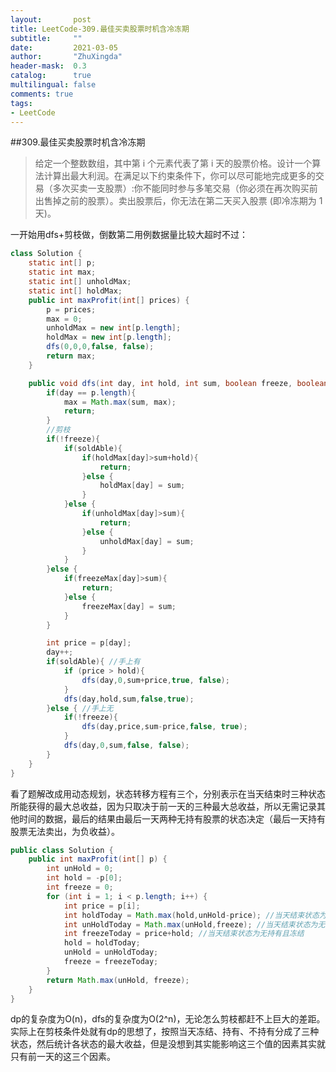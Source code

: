 ```yaml
---
layout:       post
title: LeetCode-309.最佳买卖股票时机含冷冻期
subtitle:     ""
date:         2021-03-05
author:       "ZhuXingda"
header-mask:  0.3
catalog:      true
multilingual: false
comments: true
tags:
- LeetCode
---
```

##309.最佳买卖股票时机含冷冻期
>给定一个整数数组，其中第 i 个元素代表了第 i 天的股票价格。设计一个算法计算出最大利润。在满足以下约束条件下，你可以尽可能地完成更多的交易（多次买卖一支股票）:你不能同时参与多笔交易（你必须在再次购买前出售掉之前的股票）。卖出股票后，你无法在第二天买入股票 (即冷冻期为 1 天)。

一开始用dfs+剪枝做，倒数第二用例数据量比较大超时不过：
```java
class Solution {
    static int[] p;
    static int max;
    static int[] unholdMax;
    static int[] holdMax;
    public int maxProfit(int[] prices) {
        p = prices;
        max = 0;
        unholdMax = new int[p.length];
        holdMax = new int[p.length];
        dfs(0,0,0,false, false);
        return max;
    }

    public void dfs(int day, int hold, int sum, boolean freeze, boolean soldAble){
        if(day == p.length){
            max = Math.max(sum, max);
            return;
        }
        //剪枝
        if(!freeze){
            if(soldAble){
                if(holdMax[day]>sum+hold){
                    return;
                }else {
                    holdMax[day] = sum;
                }
            }else {
                if(unholdMax[day]>sum){
                    return;
                }else {
                    unholdMax[day] = sum;
                }
            }
        }else {
            if(freezeMax[day]>sum){
                return;
            }else {
                freezeMax[day] = sum;
            }
        }

        int price = p[day];
        day++;
        if(soldAble){ //手上有
            if (price > hold){
                dfs(day,0,sum+price,true, false);
            }
            dfs(day,hold,sum,false,true);
        }else { //手上无
            if(!freeze){
                dfs(day,price,sum-price,false, true);
            }
            dfs(day,0,sum,false, false);
        }
    }
}
```
看了题解改成用动态规划，状态转移方程有三个，分别表示在当天结束时三种状态所能获得的最大总收益，因为只取决于前一天的三种最大总收益，所以无需记录其他时间的数据，最后的结果由最后一天两种无持有股票的状态决定（最后一天持有股票无法卖出，为负收益）。
```java
public class Solution {
    public int maxProfit(int[] p) {
        int unHold = 0;
        int hold = -p[0];
        int freeze = 0;
        for (int i = 1; i < p.length; i++) {
            int price = p[i];
            int holdToday = Math.max(hold,unHold-price); //当天结束状态为持有
            int unHoldToday = Math.max(unHold,freeze); //当天结束状态为无持有
            int freezeToday = price+hold; //当天结束状态为无持有且冻结
            hold = holdToday;
            unHold = unHoldToday;
            freeze = freezeToday;
        }
        return Math.max(unHold, freeze);
    }
}

```
dp的复杂度为O(n)，dfs的复杂度为O(2^n)，无论怎么剪枝都赶不上巨大的差距。实际上在剪枝条件处就有dp的思想了，按照当天冻结、持有、不持有分成了三种状态，然后统计各状态的最大收益，但是没想到其实能影响这三个值的因素其实就只有前一天的这三个因素。